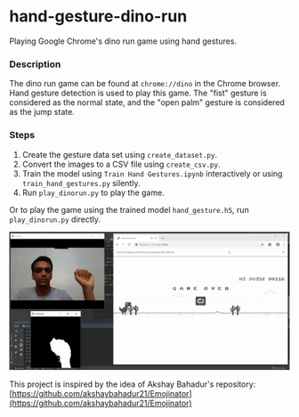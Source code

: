 # hand-gesture-dino-run

Playing Google Chrome's dino run game using hand gestures.

### Description
The dino run game can be found at `chrome://dino` in the Chrome browser. Hand gesture detection is used to play this game. The "fist" gesture is considered as the normal state, and the "open palm" gesture is considered as the jump state.

### Steps
1) Create the gesture data set using `create_dataset.py`. 
2) Convert the images to a CSV file using `create_csv.py`.
3) Train the model using `Train Hand Gestures.ipynb` interactively or using `train_hand_gestures.py` silently.
4) Run `play_dinorun.py` to play the game.

Or to play the game using the trained model `hand_gesture.h5`, run `play_dinorun.py` directly.

![](recording.gif)

This project is inspired by the idea of Akshay Bahadur's repository: [https://github.com/akshaybahadur21/Emojinator](https://github.com/akshaybahadur21/Emojinator)
